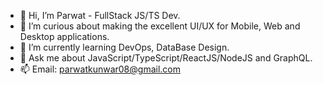 - 👋 Hi, I’m Parwat - FullStack JS/TS Dev.
- 🧐 I’m curious about making the excellent UI/UX for Mobile, Web and Desktop applications.
- 🌱 I’m currently learning DevOps, DataBase Design.
- 💬 Ask me about JavaScript/TypeScript/ReactJS/NodeJS and GraphQL.
- 📫 Email: [parwatkunwar08@gmail.com](mailto:parwatkunwar08@gmail.com)
